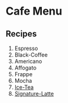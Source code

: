 # Cafe Menu

## Recipes
1. Espresso
2. Black-Coffee
3. Americano
4. Affogato
5. Frappe
6. Mocha
7. [Ice-Tea](recipes/ice_tea.txt)
8. [Signature-Latte](recipes/signature_latte.txt)
